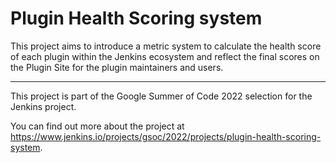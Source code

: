 # Plugin Health Scoring system

This project aims to introduce a metric system to calculate the health score of each plugin within the Jenkins ecosystem and reflect the final scores on the Plugin Site for the plugin maintainers and users.

---

This project is part of the Google Summer of Code 2022 selection for the Jenkins project.

You can find out more about the project at https://www.jenkins.io/projects/gsoc/2022/projects/plugin-health-scoring-system.
